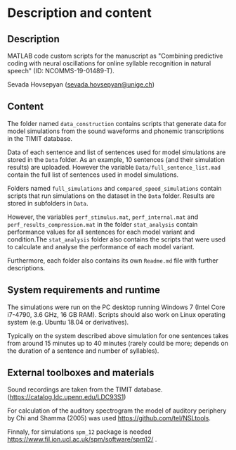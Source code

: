 # Description and content

## Description
MATLAB code custom scripts for the manuscript as "Combining predictive coding with neural oscillations for online syllable recognition in natural speech" (ID: NCOMMS-19-01489-T).

Sevada Hovsepyan (sevada.hovsepyan@unige.ch)

## Content

The folder named `data_construction` contains scripts that generate data for model simulations from the sound waveforms and phonemic transcriptions in the TIMIT database.

Data of each sentence and list of sentences used for model simulations are stored in the `Data` folder. As an example, 10 sentences (and their simulation results) are uploaded. However the variable `Data/full_sentence_list.mad` contain the full list of sentences used in model simulations. 

Folders named `full_simulations` and `compared_speed_simulations` contain scripts that run simulations on the dataset in the `Data` folder. Results are stored in subfolders in `Data`.

However, the variables `perf_stimulus.mat`, `perf_internal.mat` and `perf_results_compression.mat` in the folder `stat_analysis` contain performance values for all sentences for each model variant and condition.The `stat_analysis` folder also contains the scripts that were used to calculate and analyse the performance of each model variant.

Furthermore, each folder also contains its own `Readme.md` file with further descriptions.

## System requirements and runtime

The simulations were run on the PC desktop running Windows 7 (Intel Core i7-4790, 3.6 GHz, 16 GB RAM). Scripts should also work on Linux operating system (e.g. Ubuntu 18.04 or derivatives).

Typically on the system described above simulation for one sentences takes from around 15 minutes up to 40 minutes (rarely could be more; depends on the duration of a sentence and number of syllables). 

## External toolboxes and materials

Sound recordings are taken from the TIMIT database. (https://catalog.ldc.upenn.edu/LDC93S1)

For calculation of the auditory spectrogram the model of auditory periphery by Chi and Shamma (2005) was used https://github.com/tel/NSLtools. 

Finnaly, for simulations `spm_12` package is needed  https://www.fil.ion.ucl.ac.uk/spm/software/spm12/ .
